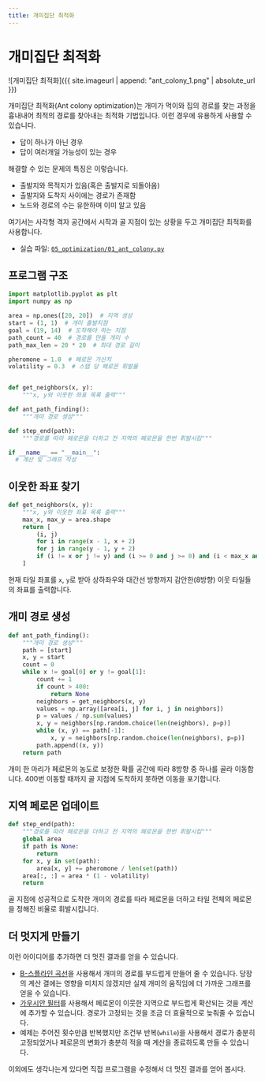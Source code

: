 ```yaml
---
title: 개미집단 최적화
---
```


# 개미집단 최적화

![개미집단 최적화]({{ site.imageurl | append: "ant_colony_1.png" | absolute_url }})

개미집단 최적화(Ant colony optimization)는 개미가 먹이와 집의 경로를 찾는 과정을 흉내내어 최적의 경로를 찾아내는 최적화 기법입니다. 이런 경우에 유용하게 사용할 수 있습니다.

- 답이 하나가 아닌 경우
- 답이 여러개일 가능성이 있는 경우

해결할 수 있는 문제의 특징은 이렇습니다.

- 출발지와 목적지가 있음(혹은 출발지로 되돌아옴)
- 출발지와 도착지 사이에는 경로가 존재함
- 노드와 경로의 수는 유한하며 이미 알고 있음

여기서는 사각형 격자 공간에서 시작과 골 지점이 있는 상황을 두고 개미집단 최적화를 사용합니다.

- 실습 파일: [`05_optimization/01_ant_colony.py`](https://github.com/CNU-Computer-Physics/Example-and-Practice/blob/main/05_optimization/01_ant_colony.py)

## 프로그램 구조

```python
import matplotlib.pyplot as plt
import numpy as np

area = np.ones([20, 20])  # 지역 생성
start = (1, 1)  # 개미 출발지점
goal = (19, 14)  # 도착해야 하는 지점
path_count = 40  # 경로를 만들 개미 수
path_max_len = 20 * 20  # 최대 경로 길이

pheromone = 1.0  # 페로몬 가산치
volatility = 0.3  # 스탭 당 페로몬 휘발율


def get_neighbors(x, y):
    """x, y와 이웃한 좌표 목록 출력"""

def ant_path_finding():
    """개미 경로 생성"""

def step_end(path):
    """경로를 따라 페로몬을 더하고 전 지역의 페로몬을 한번 휘발시킴"""

if __name__ == "__main__":
  # 계산 및 그래프 작성
```

## 이웃한 좌표 찾기

```python
def get_neighbors(x, y):
    """x, y와 이웃한 좌표 목록 출력"""
    max_x, max_y = area.shape
    return [
        (i, j)
        for i in range(x - 1, x + 2)
        for j in range(y - 1, y + 2)
        if (i != x or j != y) and (i >= 0 and j >= 0) and (i < max_x and j < max_y)
    ]
```

현재 타일 좌표를 `x`, `y`로 받아 상하좌우와 대간선 방향까지 감안한(8방향) 이웃 타일들의 좌표를 출력합니다.

## 개미 경로 생성

```python
def ant_path_finding():
    """개미 경로 생성"""
    path = [start]
    x, y = start
    count = 0
    while x != goal[0] or y != goal[1]:
        count += 1
        if count > 400:
            return None
        neighbors = get_neighbors(x, y)
        values = np.array([area[i, j] for i, j in neighbors])
        p = values / np.sum(values)
        x, y = neighbors[np.random.choice(len(neighbors), p=p)]
        while (x, y) == path[-1]:
            x, y = neighbors[np.random.choice(len(neighbors), p=p)]
        path.append((x, y))
    return path
```

개미 한 마리가 페로몬의 농도로 보정한 확률 공간에 따라 8방향 중 하나를 골라 이동합니다. 400번 이동할 때까지 골 지점에 도착하지 못하면 이동을 포기합니다.

## 지역 페로몬 업데이트

```python
def step_end(path):
    """경로를 따라 페로몬을 더하고 전 지역의 페로몬을 한번 휘발시킴"""
    global area
    if path is None:
        return
    for x, y in set(path):
        area[x, y] += pheromone / len(set(path))
    area[:, :] = area * (1 - volatility)
    return
```

골 지점에 성공적으로 도착한 개미의 경로를 따라 페로몬을 더하고 타일 전체의 페로몬을 정해진 비율로 휘발시킵니다.

## 더 멋지게 만들기

이런 아이디어를 추가하면 더 멋진 결과를 얻을 수 있습니다.

- [B-스플라인 곡선](https://docs.scipy.org/doc/scipy/reference/generated/scipy.interpolate.splrep.html?highlight=splrep#scipy.interpolate.splrep)을 사용해서 개미의 경로를 부드럽게 만들어 줄 수 있습니다. 당장의 계산 결에는 영향을 미치지 않겠지만 실제 개미의 움직임에 더 가까운 그래프를 얻을 수 있습니다.
- [가우시안 필터](https://docs.scipy.org/doc/scipy/reference/generated/scipy.ndimage.gaussian_filter.html)를 사용해서 페로몬이 이웃한 지역으로 부드럽게 확산되는 것을 계산에 추가할 수 있습니다. 경로가 고정되는 것을 조금 더 효율적으로 늦춰줄 수 있습니다.
- 예제는 주어진 횟수만큼 반복했지만 조건부 반복(`while`)을 사용해서 경로가 충분히 고정되었거나 페로몬의 변화가 충분히 적을 때 계산을 종료하도록 만들 수 있습니다.

이외에도 생각나는게 있다면 직접 프로그램을 수정해서 더 멋진 결과를 얻어 봅시다.
